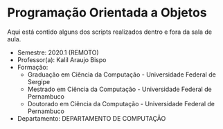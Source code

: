 # Programação Orientada a Objetos
Aqui está contido alguns dos scripts realizados
dentro e fora da sala de aula. 

- Semestre: 2020.1 (REMOTO)
- Professor(a): Kalil Araujo Bispo
- Formação: 
    - Graduação em Ciência da Computação - Universidade Federal de Sergipe
    - Mestrado em Ciência da Computação - Universidade Federal de Pernambuco
    - Doutorado em Ciência da Computação - Universidade Federal de Pernambuco 
- Departamento: DEPARTAMENTO DE COMPUTAÇÃO